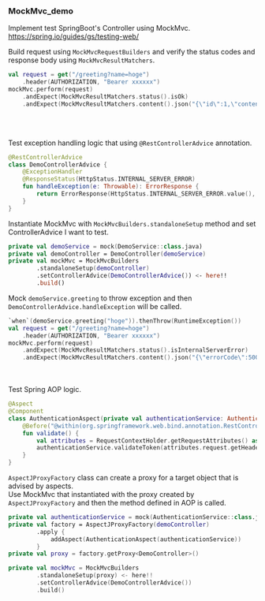 ### MockMvc_demo
Implement test SpringBoot's Controller using MockMvc.<br>
https://spring.io/guides/gs/testing-web/

Build request using `MockMvcRequestBuilders` and verify the status codes and response body using `MockMvcResultMatchers`.

```kotlin
val request = get("/greeting?name=hoge")
    .header(AUTHORIZATION, "Bearer xxxxxx")
mockMvc.perform(request)
    .andExpect(MockMvcResultMatchers.status().isOk)
    .andExpect(MockMvcResultMatchers.content().json("{\"id\":1,\"content\":\"Hello, hoge!\"}"))
```

<br>
<br>

Test exception handling logic that using `@RestControllerAdvice` annotation.

```kotlin
@RestControllerAdvice
class DemoControllerAdvice {
    @ExceptionHandler
    @ResponseStatus(HttpStatus.INTERNAL_SERVER_ERROR)
    fun handleException(e: Throwable): ErrorResponse {
        return ErrorResponse(HttpStatus.INTERNAL_SERVER_ERROR.value(), "Internal Server Error")
    }
}
```
Instantiate MockMvc with `MockMvcBuilders.standaloneSetup` method and set ControllerAdvice I want to test.

```kotlin
private val demoService = mock(DemoService::class.java)
private val demoController = DemoController(demoService)
private val mockMvc = MockMvcBuilders
        .standaloneSetup(demoController)
        .setControllerAdvice(DemoControllerAdvice()) <- here!!
        .build()
```

Mock `demoService.greeting` to throw exception and then `DemoControllerAdvice.handleException` will be called.
```kotlin
`when`(demoService.greeting("hoge")).thenThrow(RuntimeException())
val request = get("/greeting?name=hoge")
    .header(AUTHORIZATION, "Bearer xxxxxx")
mockMvc.perform(request)
    .andExpect(MockMvcResultMatchers.status().isInternalServerError)
    .andExpect(MockMvcResultMatchers.content().json("{\"errorCode\":500,\"message\":\"Internal Server Error\"}"))
```
<br>
<br>
Test Spring AOP logic.

```kotlin
@Aspect
@Component
class AuthenticationAspect(private val authenticationService: AuthenticationService) {
    @Before("@within(org.springframework.web.bind.annotation.RestController)")
    fun validate() {
        val attributes = RequestContextHolder.getRequestAttributes() as ServletRequestAttributes
        authenticationService.validateToken(attributes.request.getHeader(AUTHORIZATION))
    }
}
```
`AspectJProxyFactory` class can create a proxy for a target object that is advised by aspects.<br>
Use MockMvc that instantiated with the proxy created by `AspectJProxyFactory` and then the method defined in AOP is called.

```kotlin
private val authenticationService = mock(AuthenticationService::class.java)
private val factory = AspectJProxyFactory(demoController)
        .apply {
            addAspect(AuthenticationAspect(authenticationService))
        }
private val proxy = factory.getProxy<DemoController>()

private val mockMvc = MockMvcBuilders
        .standaloneSetup(proxy) <- here!!
        .setControllerAdvice(DemoControllerAdvice())
        .build()
```
